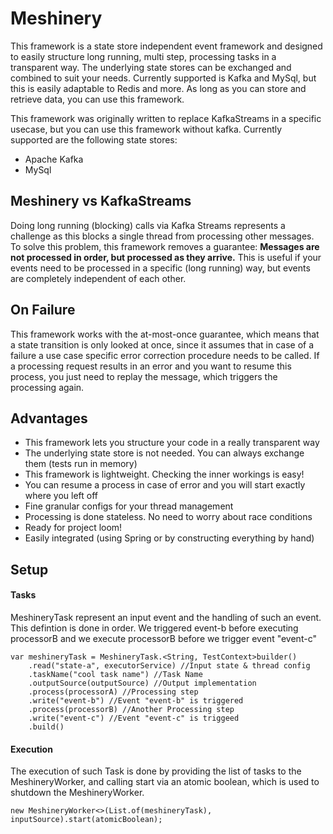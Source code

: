 # Meshinery

This framework is a state store independent event framework and designed to easily structure long running, multi step,
processing tasks in a transparent way. The underlying state stores can be exchanged and combined to suit your needs.
Currently supported is Kafka and MySql, but this is easily adaptable to Redis and more. As long as you can store and
retrieve data, you can use this framework.

This framework was originally written to replace KafkaStreams in a specific usecase, but you can use this framework
without kafka. Currently supported are the following state stores:

* Apache Kafka
* MySql

## Meshinery vs KafkaStreams

Doing long running (blocking) calls via Kafka Streams represents a challenge as this blocks a single thread from
processing other messages. To solve this problem, this framework removes a guarantee:
**Messages are not processed in order, but processed as they arrive.**
This is useful if your events need to be processed in a specific (long running) way, but events are completely
independent of each other.

## On Failure

This framework works with the at-most-once guarantee, which means that a state transition is only looked at once, since
it assumes that in case of a failure a use case specific error correction procedure needs to be called. If a processing
request results in an error and you want to resume this process, you just need to replay the message, which triggers the
processing again.

## Advantages

* This framework lets you structure your code in a really transparent way
* The underlying state store is not needed. You can always exchange them (tests run in memory)
* This framework is lightweight. Checking the inner workings is easy!
* You can resume a process in case of error and you will start exactly where you left off
* Fine granular configs for your thread management
* Processing is done stateless. No need to worry about race conditions
* Ready for project loom!
* Easily integrated (using Spring or by constructing everything by hand)

## Setup

#### Tasks

MeshineryTask represent an input event and the handling of such an event. This defintion is done in order. We triggered
event-b before executing processorB and we execute processorB before we trigger event "event-c"

    var meshineryTask = MeshineryTask.<String, TestContext>builder()
        .read("state-a", executorService) //Input state & thread config
        .taskName("cool task name") //Task Name
        .outputSource(outputSource) //Output implementation 
        .process(processorA) //Processing step
        .write("event-b") //Event "event-b" is triggered
        .process(processorB) //Another Processing step
        .write("event-c") //Event "event-c" is triggeed
        .build()

#### Execution

The execution of such Task is done by providing the list of tasks to the MeshineryWorker, and calling start via an
atomic boolean, which is used to shutdown the MeshineryWorker.

    new MeshineryWorker<>(List.of(meshineryTask), inputSource).start(atomicBoolean);
